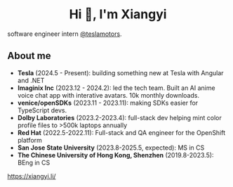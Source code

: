 <h1 align="center">Hi 👋, I'm Xiangyi</h1>
<p align="left">
</p>
software engineer intern <a href="https://github.com/teslamotors">@teslamotors</a>.

## About me
- **Tesla** (2024.5 - Present): building something new at Tesla with Angular and .NET
- **Imaginix Inc** (2023.12 - 2024.2): led the tech team. Built an AI anime voice chat app with interative avatars. 10k monthly downloads. 
- **venice/openSDKs** (2023.11 - 2023.11): making SDKs easier for TypeScript devs. 
- **Dolby Laboratories** (2023.2-2023.4):  full-stack dev helping mint color profile files to >500k laptops annually
- **Red Hat** (2022.5-2022.11): Full-stack and QA engineer for the OpenShift platform
- **San Jose State University** (2023.8-2025.5, expected): MS in CS
- **The Chinese University of Hong Kong, Shenzhen** (2019.8-2023.5): BEng in CS


https://xiangyi.li/
